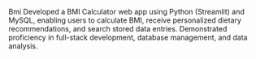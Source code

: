 Bmi
Developed a BMI Calculator web app using Python (Streamlit) and MySQL, enabling users to calculate BMI, receive personalized dietary recommendations, and search stored data entries. Demonstrated proficiency in full-stack development, database management, and data analysis.
